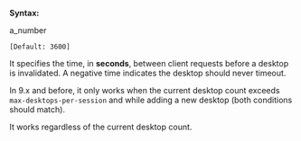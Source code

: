 **Syntax:**

<desktop-timeout>a_number</desktop-timeout>

`[Default: 3600]`

It specifies the time, in **seconds**, between client requests before a
desktop is invalidated. A negative time indicates the desktop should
never timeout.

In 9.x and before, it only works when the current desktop count exceeds
`max-desktops-per-session` and while adding a new desktop (both
conditions should match).

It works regardless of the current desktop count.
